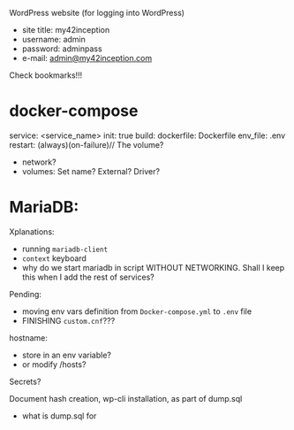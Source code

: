 WordPress website (for logging into WordPress)
 - site title:	my42inception
 - username:	admin
 - password:	adminpass
 - e-mail:		admin@my42inception.com

Check bookmarks!!!

# docker-compose
service:
	<service_name>
		init: true
		build:
			dockerfile: Dockerfile
		env_file:	.env
		restart: (always)(on-failure)// The volume?


- network?
- volumes: Set name? External? Driver?


# MariaDB:

Xplanations:
- running `mariadb-client`
- `context` keyboard
- why do we start mariadb in script WITHOUT NETWORKING. Shall I keep this when I add the rest of services?

Pending:
- moving env vars definition from `Docker-compose.yml` to `.env` file
- FINISHING `custom.cnf`???

hostname:
- store in an env variable?
- or modify /hosts?

Secrets?

Document hash creation, wp-cli installation, as part of dump.sql
 - what is dump.sql for